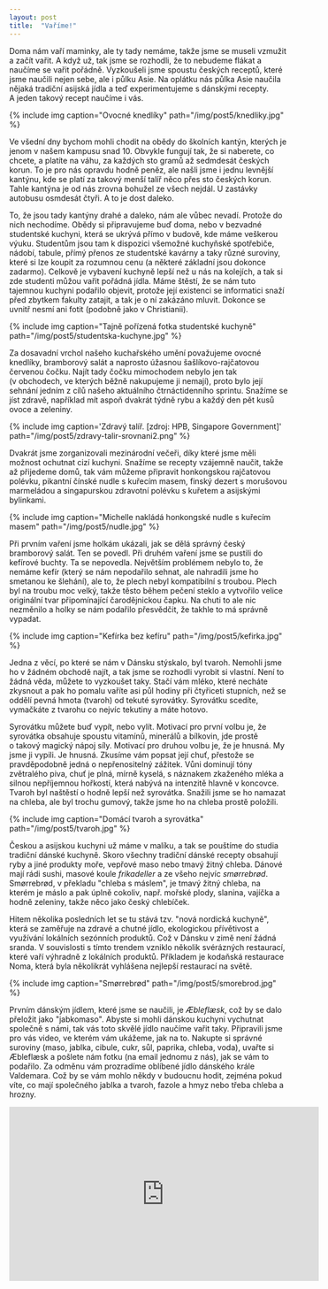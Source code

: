 ```yaml
---
layout: post
title:  "Vaříme!"
---
```


Doma nám vaří maminky, ale ty tady nemáme, takže jsme se museli vzmužit a začít vařit.
A&nbsp;když už, tak jsme se rozhodli, že to nebudeme flákat a naučíme se vařit pořádně.
Vyzkoušeli jsme spoustu českých receptů, které jsme naučili nejen sebe, ale i půlku Asie.
Na oplátku nás půlka Asie naučila nějaká tradiční asijská jídla a teď experimentujeme s&nbsp;dánskými recepty.
A&nbsp;jeden takový recept naučíme i vás.

{% include img caption="Ovocné knedlíky" path="/img/post5/knedliky.jpg" %}

Ve všední dny bychom mohli chodit na obědy do školních kantýn, kterých je jenom v&nbsp;našem kampusu snad 10.
Obvykle fungují tak, že si naberete, co chcete, a platíte na váhu, za každých sto gramů až sedmdesát českých korun.
To je pro nás opravdu hodně peněz, ale našli jsme i jednu levnější kantýnu, kde se platí za takový menší talíř něco přes sto českých korun.
Tahle kantýna je od nás zrovna bohužel ze všech nejdál. U&nbsp;zastávky autobusu osmdesát čtyři. A&nbsp;to je dost daleko.

To, že jsou tady kantýny drahé a daleko, nám ale vůbec nevadí. Protože do nich nechodíme.
Obědy si připravujeme buď doma, nebo v&nbsp;bezvadné studentské kuchyni,
která se ukrývá přímo v&nbsp;budově, kde máme veškerou výuku.
Studentům jsou tam k&nbsp;dispozici všemožné kuchyňské spotřebiče, nádobí, tabule, přímý přenos ze studentské kavárny a taky různé suroviny, které si lze koupit za rozumnou cenu (a některé základní jsou dokonce zadarmo).
Celkově je vybavení kuchyně lepší než u&nbsp;nás na kolejích, a tak si zde studenti můžou vařit pořádná jídla.
Máme štěstí, že se nám tuto tajemnou kuchyni podařilo objevit, protože její existenci se informatici snaží před zbytkem fakulty zatajit, a tak je o&nbsp;ní zakázáno mluvit. Dokonce se uvnitř nesmí ani fotit (podobně jako v&nbsp;Christianii).

{% include img caption="Tajně pořízená fotka studentské kuchyně" path="/img/post5/studentska-kuchyne.jpg" %}

Za dosavadní vrchol našeho kuchařského umění považujeme ovocné knedlíky, bramborový salát a naprosto úžasnou šašlíkovo-rajčatovou červenou čočku.
Najít tady čočku mimochodem nebylo jen tak (v&nbsp;obchodech, ve kterých běžně nakupujeme ji nemají), proto bylo její sehnání jedním z&nbsp;cílů našeho aktuálního čtrnáctidenního sprintu.
Snažíme se jíst zdravě, například mít aspoň dvakrát týdně rybu a každý den pět kusů ovoce a zeleniny.

{% include img caption='Zdravý talíř. [zdroj: HPB, Singapore Government]' path="/img/post5/zdravy-talir-srovnani2.png" %}


Dvakrát jsme zorganizovali mezinárodní večeři, díky které jsme měli možnost ochutnat cizí kuchyni.
Snažíme se recepty vzájemně naučit, takže až přijedeme domů, tak vám můžeme připravit honkongskou rajčatovou polévku, pikantní čínské nudle s&nbsp;kuřecím masem, finský dezert s&nbsp;morušovou marmeládou a singapurskou zdravotní polévku s&nbsp;kuřetem a asijskými bylinkami.

{% include img caption="Michelle nakládá honkongské nudle s kuřecím masem" path="/img/post5/nudle.jpg" %}

Při prvním vaření jsme holkám ukázali, jak se dělá správný český bramborový salát. Ten se povedl.
Při druhém vaření jsme se pustili do kefírové buchty. Ta se nepovedla.
Největším problémem nebylo to, že nemáme kefír (který se nám nepodařilo sehnat, ale nahradili jsme ho smetanou ke šlehání),
ale to, že plech nebyl kompatibilní s&nbsp;troubou.
Plech byl na troubu moc velký, takže těsto během pečení steklo a vytvořilo velice originální tvar připomínající čarodějnickou čapku.
Na chuti to ale nic nezměnilo a holky se nám podařilo přesvědčit, že takhle to má správně vypadat.

{% include img caption="Kefírka bez kefíru" path="/img/post5/kefirka.jpg" %}

Jedna z&nbsp;věcí, po které se nám v&nbsp;Dánsku stýskalo, byl tvaroh.
Nemohli jsme ho v&nbsp;žádném obchodě najít, a tak jsme se rozhodli vyrobit si vlastní.
Není to žádná věda, můžete to vyzkoušet taky.
Stačí vám mléko, které necháte zkysnout a pak ho pomalu vaříte asi půl hodiny při čtyřiceti stupních, než se oddělí pevná hmota (tvaroh) od tekuté syrovátky. Syrovátku scedíte, vymačkáte z&nbsp;tvarohu co nejvíc tekutiny a máte hotovo.

Syrovátku můžete buď vypít, nebo vylít.
Motivací pro první volbu je, že syrovátka obsahuje spoustu vitamínů, minerálů a bílkovin, jde prostě o&nbsp;takový magický nápoj síly.
Motivací pro druhou volbu je, že je hnusná.
My jsme ji vypili. Je hnusná. Zkusíme vám popsat její chuť, přestože se pravděpodobně jedná o&nbsp;nepřenositelný zážitek.
Vůni dominují tóny zvětralého piva, chuť je plná, mírně kyselá, s&nbsp;náznakem zkaženého mléka a silnou nepříjemnou hořkostí, která nabývá na intenzitě hlavně v&nbsp;koncovce.
Tvaroh byl naštěstí o&nbsp;hodně lepší než syrovátka.
Snažili jsme se ho namazat na chleba, ale byl trochu gumový, takže jsme ho na chleba prostě položili.

{% include img caption="Domácí tvaroh a syrovátka" path="/img/post5/tvaroh.jpg" %}

Českou a asijskou kuchyni už máme v&nbsp;malíku, a tak se pouštíme do studia tradiční dánské kuchyně.
Skoro všechny tradiční dánské recepty obsahují ryby a jiné produkty moře, vepřové maso nebo tmavý žitný chleba.
Dánové mají rádi sushi, masové koule *frikadeller* a ze všeho nejvíc *smørrebrød*.
Smørrebrød, v&nbsp;překladu "chleba s&nbsp;máslem", je tmavý žitný chleba, na kterém je máslo a pak úplně cokoliv, např. mořské plody, slanina, vajíčka a hodně zeleniny, takže něco jako český chlebíček.

Hitem několika posledních let se tu stává tzv. "nová nordická kuchyně", která se zaměřuje na zdravé a chutné jídlo, ekologickou přívětivost a využívání lokálních sezónních produktů. Což v&nbsp;Dánsku v&nbsp;zimě není žádná sranda.
V&nbsp;souvislosti s&nbsp;tímto trendem vzniklo několik svérázných restaurací, které vaří výhradně z&nbsp;lokálních produktů.
Příkladem je kodaňská restaurace Noma, která byla několikrát vyhlášena nejlepší restaurací na světě.


{% include img caption="Smørrebrød" path="/img/post5/smorebrod.jpg" %}

Prvním dánským jídlem, které jsme se naučili, je *Æbleflæsk*, což by se dalo přeložit jako "jabkomaso".
Abyste si mohli dánskou kuchyni vychutnat společně s&nbsp;námi, tak vás toto skvělé jídlo naučíme vařit taky.
Připravili jsme pro vás video, ve kterém vám ukážeme, jak na to.
Nakupte si správné suroviny (maso, jablka, cibule, cukr, sůl, paprika, chleba, voda), uvařte si Æbleflæsk a pošlete nám fotku (na email jednomu z&nbsp;nás), jak se vám to podařilo.
Za odměnu vám prozradíme oblíbené jídlo dánského krále Valdemara.
Což by se vám mohlo někdy v&nbsp;budoucnu hodit,
zejména pokud víte, co mají společného jablka a tvaroh, fazole a hmyz nebo třeba chleba a hrozny.

<center><iframe width="560" height="315" src="https://www.youtube.com/embed/VKvC_kRMivU" frameborder="0" allowfullscreen></iframe></center>
